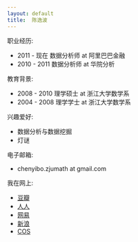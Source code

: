 ```yaml
---
layout: default
title:  陈逸波
---
```


职业经历:

 -  2011 - 现在 数据分析师 at 阿里巴巴金融
 -  2010 - 2011 数据分析师 at 华院分析

教育背景:

 -  2008 - 2010   理学硕士 at 浙江大学数学系
 -  2004 - 2008   理学学士 at 浙江大学数学系

兴趣爱好:

 -  数据分析与数据挖掘
 -  灯谜

电子邮箱:

 -  chenyibo.zjumath at gmail.com

我在网上:

 -  [豆瓣](http://www.douban.com/people/boni/)
 -  [人人](http://www.renren.com/41021031)
 -  [网易](http://chen.yi.bo.blog.163.com)
 -  [新浪](http://weibo.com/chenyibo)
 -  [COS](http://cos.name/cn/profile/77051)
